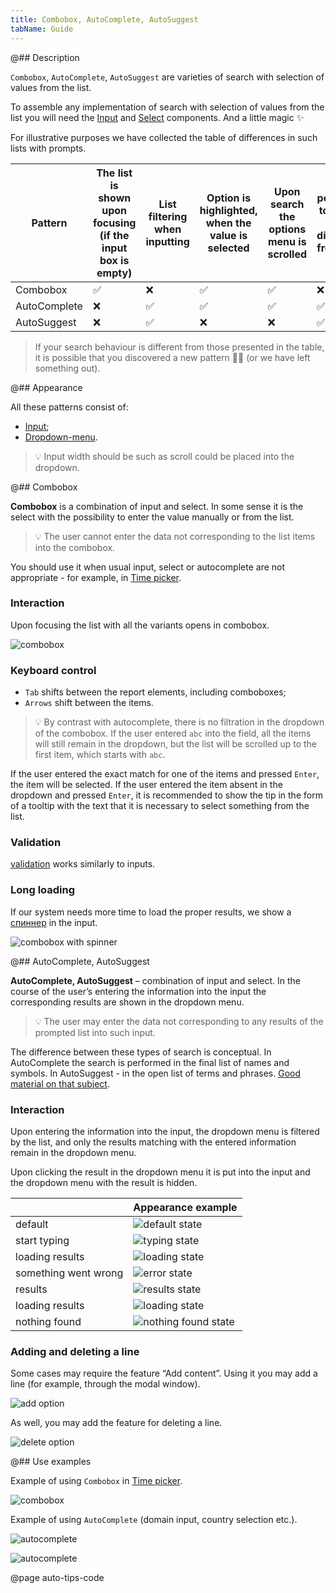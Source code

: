 ```yaml
---
title: Combobox, AutoComplete, AutoSuggest
tabName: Guide
---
```


@## Description

`Combobox`, `AutoComplete`, `AutoSuggest` are varieties of search with selection of values from the list.

To assemble any implementation of search with selection of values from the list you will need the [Input](/components/input/) and [Select](/components/select/) components. And a little magic ✨

For illustrative purposes we have collected the table of differences in such lists with prompts.

| Pattern      | The list is shown upon focusing (if the input box is empty) | List filtering when inputting | Option is highlighted, when the value is selected | Upon search the options menu is scrolled | It is possible to input data different from the list |
| ------------ | ----------------------------------------------------------- | ----------------------------- | ------------------------------------------------- | ---------------------------------------- | ---------------------------------------------------- |
| Combobox     | ✅                                                          | ❌                            | ✅                                                | ✅                                       | ❌                                                   |
| AutoComplete | ❌                                                          | ✅                            | ✅                                                | ✅                                       | ✅                                                   |
| AutoSuggest  | ❌                                                          | ✅                            | ❌                                                | ❌                                       | ✅                                                   |

> If your search behaviour is different from those presented in the table, it is possible that you discovered a new pattern 🕺🏻 (or we have left something out).

@## Appearance

All these patterns consist of:

- [Input](/components/input/);
- [Dropdown-menu](/components/dropdown-menu/).

> 💡 Input width should be such as scroll could be placed into the dropdown.

@## Combobox

**Combobox** is a combination of input and select. In some sense it is the select with the possibility to enter the value manually or from the list.

> 💡 The user cannot enter the data not corresponding to the list items into the combobox.

You should use it when usual input, select or autocomplete are not appropriate - for example, in [Time picker](/components/time-picker/).

### Interaction

Upon focusing the list with all the variants opens in combobox.

![combobox](static/combobox-example.png)

### Keyboard control

- `Tab` shifts between the report elements, including comboboxes;
- `Arrows` shift between the items.

> 💡 By contrast with autocomplete, there is no filtration in the dropdown of the combobox. If the user entered `abc` into the field, all the items will still remain in the dropdown, but the list will be scrolled up to the first item, which starts with `abc`.

If the user entered the exact match for one of the items and pressed `Enter`, the item will be selected. If the user entered the item absent in the dropdown and pressed `Enter`, it is recommended to show the tip in the form of a tooltip with the text that it is necessary to select something from the list.

### Validation

[validation](/patterns/validation-form/) works similarly to inputs.

### Long loading

If our system needs more time to load the proper results, we show a [спиннер](/components/spin/) in the input.

![combobox with spinner](static/spinner.png)

@## AutoComplete, AutoSuggest

**AutoComplete, AutoSuggest** – combination of input and select. In the course of the user’s entering the information into the input the corresponding results are shown in the dropdown menu.

> 💡 The user may enter the data not corresponding to any results of the prompted list into such input.

The difference between these types of search is conceptual. In AutoComplete the search is performed in the final list of names and symbols. In AutoSuggest - in the open list of terms and phrases. [Good material on that subject](https://uxmag.com/articles/designing-search-as-you-type-suggestions).

### Interaction

Upon entering the information into the input, the dropdown menu is filtered by the list, and only the results matching with the entered information remain in the dropdown menu.

Upon clicking the result in the dropdown menu it is put into the input and the dropdown menu with the result is hidden.

|                      | Appearance example                               |
| -------------------- | ------------------------------------------------ |
| default              | ![default state](static/default.png)             |
| start typing         | ![typing state](static/start.png)                |
| loading results      | ![loading state](static/loading-1.png)           |
| something went wrong | ![error state](static/error.png)                 |
| results              | ![results state](static/results.png)             |
| loading results      | ![loading state](static/loading-2.png)           |
| nothing found        | ![nothing found state](static/nothing-found.png) |

### Adding and deleting a line

Some cases may require the feature “Add content”. Using it you may add a line (for example, through the modal window).

![add option](static/auto-tips-add.png)

As well, you may add the feature for deleting a line.

![delete option](static/auto-tips-delete.png)

@## Use examples

Example of using `Combobox` in [Time picker](http://i.semrush.com/components/time-picker/).

![combobox](static/combobox.png)

Example of using `AutoComplete` (domain input, country selection etc.).

![autocomplete](static/autocomplete-2.png)

![autocomplete](static/autocomplete.png)

@page auto-tips-code
